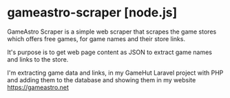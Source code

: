 ﻿# gameastro-scraper [node.js]
GameAstro Scraper is a simple web scraper that scrapes the game stores which offers free games, for game names and their store links.

It's purpose is to get web page content as JSON to extract game names and links to the store.

I'm extracting game data and links, in my GameHut Laravel project with PHP and adding them to the database and showing them in my website https://gameastro.net
